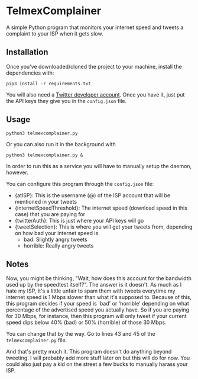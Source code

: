 # TelmexComplainer
A simple Python program that monitors your internet speed and tweets a complaint to your ISP when it gets slow. 

## Installation
Once you've downloaded/cloned the project to your machine, install the dependencies with:


```
pip3 install -r requirements.txt
```

You will also need a [Twitter developer account](https://developer.twitter.com/en). Once you have it, just put
the API keys they give you in the `config.json` file.


## Usage
```
python3 telmexcomplainer.py
```
Or you can also run it in the background with

```
python3 telmexcomplainer.py &
```
In order to run this as a service you will have to manually setup the daemon, however. 

You can configure this program through the `config.json` file:
* {atISP}: This is the username (@) of the ISP account that will be mentioned in your tweets
* {internetSpeedThreshold}: The internet speed (download speed in this case) that you are paying for 
* {twitterAuth}: This is just where your API keys will go
* {tweetSelection}: This is where you will get your tweets from, depending on how bad your internet speed is
  * bad: Slightly angry tweets
  * horrible: Really angry tweets

## Notes
Now, you might be thinking, "Wait, how does this account for the bandwidth used up by the speedtest itself?". The answer is it doesn't. As much
as I hate my ISP, it's a little unfair to spam them with tweets everytime my internet speed is 1 Mbps slower than what it's supposed to.
Because of this, this program decides if your speed is 'bad' or 'horrible' depending on what percentage of the advertised speed you actually have.
So if you are paying for 30 Mbps, for instance, then this program will only tweet if your current speed dips below 40% (bad) or 50% (horrible) of those
30 Mbps. 




You can change that by the way. Go to lines 43 and 45 of the `telmexcomplainer.py` file.


And that's pretty much it. This program doesn't do anything beyond tweeting. I will probably add more stuff later on but this will do for now. You could
also just pay a kid on the street a few bucks to manually harass your ISP.
